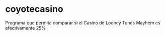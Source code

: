 # coyotecasino
Programa que permite comparar si el Casino de Looney Tunes Mayhem es efectivamente 25%

